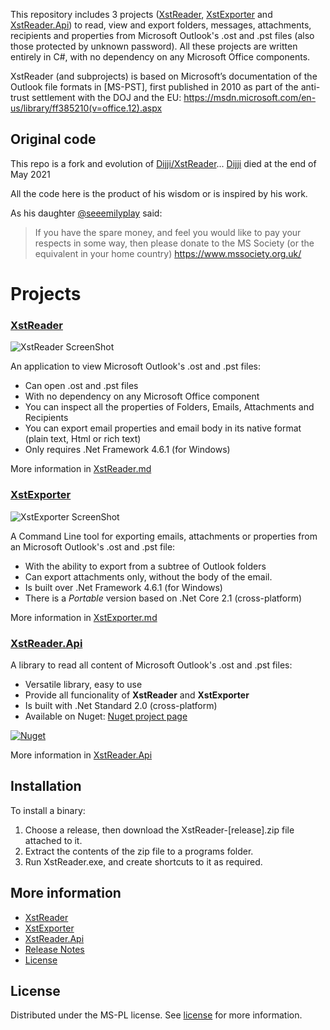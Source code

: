 This repository includes 3 projects ([XstReader](#xstreader), [XstExporter](#xstexporter) and [XstReader.Api](#xstreaderapi)) to read, view and export folders, messages, attachments, recipients and properties from Microsoft Outlook's .ost and .pst files (also those protected by unknown password). All these projects are written entirely in C#, with no dependency on any Microsoft Office components.

XstReader (and subprojects) is based on Microsoft’s documentation of the Outlook file formats in [MS-PST], first published in 2010 as part of the anti-trust settlement with the DOJ and the EU: <https://msdn.microsoft.com/en-us/library/ff385210(v=office.12).aspx>

## Original code
This repo is a fork and evolution of [Dijji/XstReader](https://github.com/Dijji/XstReader)... [Dijji](https://github.com/Dijji) died at the end of May 2021

All the code here is the product of his wisdom or is inspired by his work.

As his daughter [@seeemilyplay](https://github.com/seeemilyplay) said:
> If you have the spare money, and feel you would like to pay your respects in some way, then please donate to the MS Society (or the equivalent in your home country) https://www.mssociety.org.uk/

# Projects  
### [XstReader](./XstReader.md)
![XstReader ScreenShot](https://raw.githubusercontent.com/iluvadev/XstReader/master/docs/img/Home_screenshot0.9_small.jpg)

An application to view Microsoft Outlook's .ost and .pst files:
* Can open .ost and .pst files
* With no dependency on any Microsoft Office component
* You can inspect all the properties of Folders, Emails, Attachments and Recipients
* You can export email properties and email body in its native format (plain text, Html or rich text)
* Only requires .Net Framework 4.6.1 (for Windows)

More information in [XstReader.md](./XstReader.md)

### [XstExporter](./XstExporter.md)
![XstExporter ScreenShot](https://raw.githubusercontent.com/iluvadev/XstReader/master/docs/img/XstExporter-Screenshot01_small.png)

A Command Line tool for exporting emails, attachments or properties from an Microsoft Outlook's .ost and .pst file:
* With the ability to export from a subtree of Outlook folders
* Can export attachments only, without the body of the email.
* Is built over .Net Framework 4.6.1 (for Windows)
* There is a *Portable* version based on .Net Core 2.1 (cross-platform)

More information in [XstExporter.md](./XstExporter.md)

### [XstReader.Api](./XstReader.Api.md)
A library to read all content of Microsoft Outlook's .ost and .pst files:
* Versatile library, easy to use
* Provide all funcionality of **XstReader** and **XstExporter**
* Is built with .Net Standard 2.0 (cross-platform)
* Available on Nuget: [Nuget project page](https://www.nuget.org/packages/XstReader.Api/)

[![Nuget](https://img.shields.io/nuget/v/XstReader.Api?style=plastic)](https://www.nuget.org/packages/XstReader.Api/)

More information in [XstReader.Api](./XstReader.Api.md)

## Installation
To install a binary:
1. Choose a release, then download the XstReader-[release].zip file attached to it.
2. Extract the contents of the zip file to a programs folder.
3. Run XstReader.exe, and create shortcuts to it as required.


## More information
* [XstReader](./XstReader.md)
* [XstExporter](./XstExporter.md)
* [XstReader.Api](./XstReader.Api.md)
* [Release Notes](./ReleaseNotes.md)
* [License](./license.md)

## License
Distributed under the MS-PL license. See [license](license.md) for more information.



